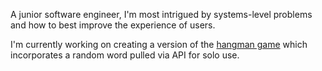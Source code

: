 A junior software engineer, I'm most intrigued by systems-level problems and how to best improve the experience of users.

I'm currently working on creating a version of the [hangman game](https://codysharma.github.io/SpacemanGame/) which incorporates a random word pulled via API for solo use.

